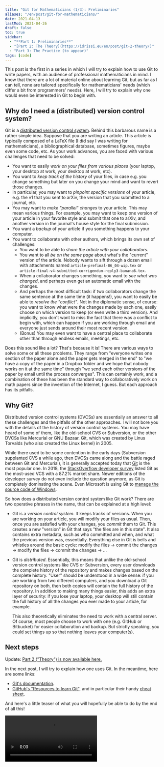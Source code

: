 ```yaml
---
title: "Git for Mathematicians (1/3): Preliminaries"
aliases: "/en/post/git-for-mathematicians/"
date: 2021-04-13
lastMod: 2021-04-26
draft: false
toc: true
sidebar:
  - "**Part 1: Preliminaries**"
  - "[Part 2: The Theory](https://idrissi.eu/en/post/git-2-theory/)"
  - "Part 3: The Practice (to appear)"
tags: [code]
---
```


This post is the first in a series in which I will try to explain how to use Git to write papers, with an audience of professional mathematicians in mind.
I know that there are a lot of material online about learning Git, but as far as I can tell, none are tailored specifically for mathematicians' needs (which differ a bit from programmers' needs).
Here, I will try to explain why one would even be interested in Git to begin with.

<!--more-->

## Why do I need a (distributed) version control system?

Git is a [distributed version control system](https://en.wikipedia.org/wiki/Distributed_version_control).
Behind this barbarous name is a rather simple idea.
Suppose that you are writing an article.
This article is typically composed of a LaTeX file (I did say I was writing for mathematicians), a bibliographical database, sometimes figures, maybe even some code, etc.
As your work advances, you are faced with various challenges that need to be solved:

- You want to easily _work on your files from various places_ (your laptop, your desktop at work, your desktop at work, etc).
- You want to _keep track of the history_ of your files, in case e.g. you change something but later on you change your mind and want to revert those changes.
- In particular, you may want to _pinpoint specific versions_ of your article, e.g. the v1 that you sent to arXiv, the version that you submitted to a journal, etc.
- You may want to _make "parallel" changes_ to your article. This may mean various things. For example, you may want to keep one version of your article in your favorite style and submit that one to arXiv, and another version in the journal's house style for the final submission.
- You want a _backup_ of your article if you something happens to your computer.
- You want to collaborate with other authors, which brings its own set of challenges:
  - You want to be able to _share the article with your collaborators_.
  - You want to all _be on the same page_ about what's the "current" version of the article. Nobody wants to sift through a dozen email with attachments named `article-prefinal-06_04-wip.tex` or `article-final-v4-submitted-corrigendum-reply3-banana6.tex`.
  - When a collaborator changes something, you want to _see what was changed_, and perhaps even get an automatic email with the changes.
  - And perhaps the most difficult task: if two collaborators change the same sentence at the same time (it happens!), you want to easily be able to _resolve the "conflict"_.
    Not in the diplomatic sense, of course: you want to know what were the changes made by each one, easily choose on which version to keep (or even write a third version).
    And implicitly, you don't want to miss the fact that there was a conflict to begin with, which can happen if you are working through email and everyone just sends around their most recent version.
  - (Bonus) You may even want to have a central place to collaborate other than through endless emails, meetings, etc.

Does this sound like a lot?
That's because it is!
There are various ways to solve some or all these problems.
They range from "everyone writes one section of the paper alone and the paper gets merged in the end" to "we have a copy of the paper in a Dropbox folder and we hope that nobody works on it at the same time" through "we send each other versions of the paper by email until the process converges".
This can certainly work, and a combination of these has been the standard way to collaboratively work on math papers since the invention of the Internet, I guess.
But each approach has its pitfalls.

## Why Git?

Distributed version control systems (DVCSs) are essentially an answer to all these challenges and the pitfalls of the other approaches.
I will not bore you with the details of the history of version control systems.
You may have heard of some of them, like the old-school CVS or Subversion, or the other DVCSs like Mercurial or GNU Bazaar.
Git, which was created by Linus Torvalds (who also created the Linux kernel) in 2005.

While there used to be some contention in the early days (Subversion supplanted CVS a while ago, then DVCSs came along and the battle raged between Git and Mercurial), it is generally accepted today that [Git](https://git-scm.com/) is the most popular one.
In 2018, the [StackOverflow developer survey](https://insights.stackoverflow.com/survey/2018#work-_-version-control) listed Git as the most-used VCS with a 87.2% market share.
Newer editions of the developer survey do not even include the question anymore, as Git is completely dominating the scene.
Even Microsoft is using Git to [manage the source code of Windows](https://devblogs.microsoft.com/bharry/the-largest-git-repo-on-the-planet/).

So how does a distributed version control system like Git work?
There are two operative phrases in the name, that can be explained at a high level:

- Git is a _version control system_.
  It keeps tracks of versions.
  When you are working on your article, you will modify your files as usual.
  Then, once you are satisfied with your changes, you _commit_ them to Git.
  This creates a new "version" in Git that says "the files are in this state".
  It also contains extra metadata, such as who committed and when, and what the previous version was, essentially.
  Everything else in Git is bells and whistles around the basic cycle: modify the files → commit the changes → modify the files → commit the changes → ...
- Git is _distributed_.
  Essentially, this means that unlike the old-school version control systems like CVS or Subversion, every user downloads the complete history of the repository and makes changes based on the complete history.
  "User" should be understood in a wide sense: if you are working from two different computers, and you download a Git repository on both, then both copies will contain the full history of the repository.
  In addition to making many things easier, this adds an extra layer of security: if you lose your laptop, your desktop will still contain the full history of all the changes you ever made to your article, for example.

  This also theoretically eliminates the need to work with a central server.
  Of course, most people choose to work with one (e.g. GitHub or Bitbucket) for easier collaboration and backup.
  But strictly speaking, you could set things up so that nothing leaves your computer(s).

## Next steps

<div class="alert alert-info">
Update: <a href="/post/git-2-theory" class="alert-link">Part 2 ("Theory") is now available here.</a>
</div>

In the next post, I will try to explain how one uses Git.
In the meantime, here are some links:

- [Git's documentation](https://git-scm.com/doc).
- [GitHub's "Resources to learn Git"](https://try.github.io/), and in particular their handy [cheat sheet](https://training.github.com/downloads/github-git-cheat-sheet/).

And here's a little teaser of what you will hopefully be able to do by the end of all this!

<div class="ratio ratio-16x9"><video controls loop autoplay><source src="teaser.mp4" type="video/mp4"/>This is supposed to be a video showcasing the use of Git in Visual Studio Code, but apparently your browser does not support showing HTML5 videos.</video></div>

